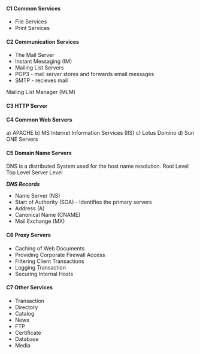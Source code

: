 #### C1 Common Services
- File Services
- Print Services



#### C2 Communication Services
- The Mail Server
- Instant Messaging (IM)
- Mailing List Servers
- POP3 - mail server stores and forwards email messages
- SMTP - recieves mail

Mailing List Manager (MLM)

#### C3 HTTP Server




#### C4 Common Web Servers
a) APACHE
b) MS Internet Information Services (IIS)
c) Lotus Domino
d) Sun ONE Servers

#### C5 Domain Name Servers
DNS is a distributed System used for the host name resolution.
Root Level
Top Level
Server Level

***DNS Records***
- Name Server (NS)
- Start of Authority (SOA) - Identifies the primary servers
- Address (A)
- Canonical Name (CNAME)
- Mail Exchange (MX)

#### C6 Proxy Servers
- Caching of Web Documents
- Providing Corporate Firewall Access
- Filtering Client Transactions
- Logging Transaction
- Securing Internal Hosts

#### C7 Other Services
- Transaction
- Directory
- Catalog
- News
- FTP
- Certificate
- Database
- Media
